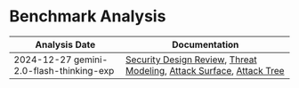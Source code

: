 # Benchmark Analysis
| Analysis Date | Documentation |
|---------------|---------------|
| 2024-12-27 gemini-2.0-flash-thinking-exp | [Security Design Review](google/benchmark/2024-12-27-gemini-2.0-flash-thinking-exp/sec-design.md), [Threat Modeling](google/benchmark/2024-12-27-gemini-2.0-flash-thinking-exp/threat-modeling.md), [Attack Surface](google/benchmark/2024-12-27-gemini-2.0-flash-thinking-exp/attack-surface.md), [Attack Tree](google/benchmark/2024-12-27-gemini-2.0-flash-thinking-exp/attack-tree.md) |